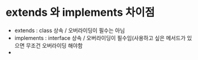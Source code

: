 # extends 와 implements 차이점
- extends : class 상속 / 오버라이딩이 필수는 아님
- implements : interface 상속 / 오버라이딩이 필수임(사용하고 싶은 메서드가 있으면 무조건 오버라이딩 해야함
- 
